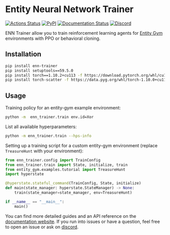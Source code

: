 # Entity Neural Network Trainer

[![Actions Status](https://github.com/entity-neural-network/enn-trainer/workflows/Checks/badge.svg)](https://github.com/entity-neural-network/enn-trainer/actions)
[![PyPI](https://img.shields.io/pypi/v/enn-trainer.svg?style=flat-square)](https://pypi.org/project/enn-trainer/)
[![Documentation Status](https://readthedocs.org/projects/entity-gym/badge/?version=latest&style=flat-square)](https://enn-trainer.readthedocs.io/en/latest/?badge=latest)
[![Discord](https://img.shields.io/discord/913497968701747270?style=flat-square)](https://discord.gg/SjVqhSW4Qf)

ENN Trainer allow you to train reinforcement learning agents for [Entity Gym](https://github.com/entity-neural-network/entity-gym) environments with PPO or behavioral cloning.

## Installation

```bash
pip install enn-trainer
pip install setuptools==59.5.0
pip install torch==1.10.2+cu113 -f https://download.pytorch.org/whl/cu113/torch_stable.html
pip install torch-scatter -f https://data.pyg.org/whl/torch-1.10.0+cu113.html
```

## Usage

Training policy for an entity-gym example environment:

```bash
python -m  enn_trainer.train env.id=Xor
```

List all available hyperparameters:

```bash
python -m enn_trainer.train --hps-info
```

Setting up a training script for a custom entity-gym environment (replace `TreasureHunt` with your environment):

```python
from enn_trainer.config import TrainConfig
from enn_trainer.train import State, initialize, train
from entity_gym.examples.tutorial import TreasureHunt
import hyperstate

@hyperstate.stateful_command(TrainConfig, State, initialize)
def main(state_manager: hyperstate.StateManager) -> None:
    train(state_manager=state_manager, env=TreasureHunt)

if __name__ == "__main__":
    main()
```

You can find more detailed guides and an API reference on the [documentation website](https://readthedocs.org/projects/entity-gym/badge/?version=latest&style=flat-square). If you run into issues or have a question, feel free to open an issue or ask on [discord](https://discord.gg/SjVqhSW4Qf).
